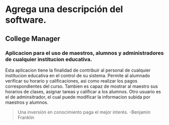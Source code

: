# Agrega una descripción del software.
## College Manager
### Aplicacion para el uso de maestros, alumnos y administradores de cualquier institucion educativa.
Esta aplicacion tiene la finalidad de contribuir al personal de cualquier institucion educativa en el control de su sistema.
Permite al alumnado verificar su horario y calificaciones, asi como realizar los pagos correspondientes del curso.
Tambien es capaz de mostrar al maestro sus horarios de clases, asignar tareas y calificar a los alumnos.
Otro usuario es el de adminsitrador, el cual puede modificar la informacion subida por maestros y alumnos.

> Una inversión en conocimiento paga el mejor interés. -Benjamin Franklin
